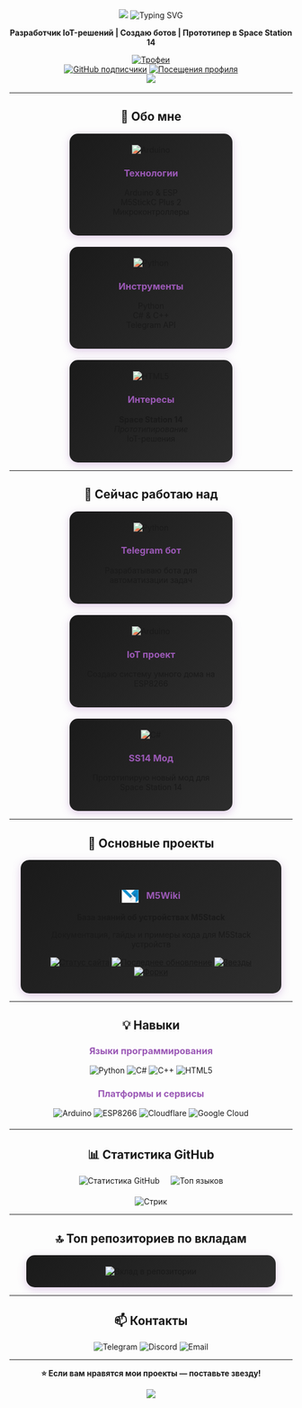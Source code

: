 <div align="center">
  
<!-- Анимированный баннер с градиентом -->
<img src="https://capsule-render.vercel.app/api?type=waving&color=0:9B59B6,50:8E44AD,100:3498DB&height=200&section=header&text=Fynex&fontSize=70&animation=twinkling&fontColor=fff&fontAlignY=35" />

<!-- Анимированный заголовок с иконками -->
<img src="https://readme-typing-svg.herokuapp.com?font=Fira+Code&size=35&pause=1000&color=9B59B6&center=true&vCenter=true&width=600&lines=Привет!+Я+Fynex;Разработчик+IoT-решений;Создаю+ботов;🛠+Прототипер+SS14" alt="Typing SVG" />

**Разработчик IoT-решений | Создаю ботов | Прототипер в Space Station 14**

<!-- Достижения (трофеи) -->
<div>
  <a href="https://github.com/Fynex-x"><img src="https://github-profile-trophy.vercel.app/?username=Fynex-x&row=1&column=3&theme=darkhub&no-frame=true&margin-w=15" alt="Трофеи" /></a>
</div>

<!-- Подписчики и просмотры -->
<div>
  <a href="https://github.com/Fynex-x"><img src="https://img.shields.io/github/followers/Fynex-x?style=social&logo=github&label=Follow&color=9B59B6" alt="GitHub подписчики" /></a>
  <a href="https://github.com/Fynex-x"><img src="https://komarev.com/ghpvc/?username=Fynex-x&style=flat-square&logo=github&label=Profile%20views&color=9B59B6" alt="Посещения профиля" /></a>
</div>

<!-- Анимированный разделитель -->
<img src="https://raw.githubusercontent.com/Trilokia/Trilokia/379277808c61ef204768a61bbc5d25bc7798ccf1/bottom_header.svg" />

</div>

---

<!-- Раздел "Обо мне" с карточками и анимацией -->
<div align="center">
  
## 🚀 Обо мне

<div style="display: flex; flex-wrap: wrap; justify-content: center; gap: 20px;">
  <!-- Карточка 1 -->
  <div style="background: linear-gradient(135deg, #1a1a1a, #2d2d2d); border-radius: 15px; padding: 20px; width: 250px; box-shadow: 0 4px 15px rgba(155,89,182,0.3); transition: transform 0.3s, box-shadow 0.3s;" onmouseover="this.style.transform='translateY(-10px)'; this.style.boxShadow='0 8px 25px rgba(155,89,182,0.5)'" onmouseout="this.style.transform='translateY(0)'; this.style.boxShadow='0 4px 15px rgba(155,89,182,0.3)'">
    <div style="text-align: center;">
      <img src="https://cdn.jsdelivr.net/gh/devicons/devicon/icons/arduino/arduino-original.svg" width="60" alt="Arduino" style="filter: hue-rotate(270deg);" />
      <h3 style="color: #9B59B6;">Технологии</h3>
      <p>Arduino & ESP<br>M5StickC Plus 2<br>Микроконтроллеры</p>
    </div>
  </div>
  
  <!-- Карточка 2 -->
  <div style="background: linear-gradient(135deg, #1a1a1a, #2d2d2d); border-radius: 15px; padding: 20px; width: 250px; box-shadow: 0 4px 15px rgba(155,89,182,0.3); transition: transform 0.3s, box-shadow 0.3s;" onmouseover="this.style.transform='translateY(-10px)'; this.style.boxShadow='0 8px 25px rgba(155,89,182,0.5)'" onmouseout="this.style.transform='translateY(0)'; this.style.boxShadow='0 4px 15px rgba(155,89,182,0.3)'">
    <div style="text-align: center;">
      <img src="https://cdn.jsdelivr.net/gh/devicons/devicon/icons/python/python-original.svg" width="60" alt="Python" style="filter: hue-rotate(270deg);" />
      <h3 style="color: #9B59B6;">Инструменты</h3>
      <p>Python<br>C# & C++<br>Telegram API</p>
    </div>
  </div>
  
  <!-- Карточка 3 -->
  <div style="background: linear-gradient(135deg, #1a1a1a, #2d2d2d); border-radius: 15px; padding: 20px; width: 250px; box-shadow: 0 4px 15px rgba(155,89,182,0.3); transition: transform 0.3s, box-shadow 0.3s;" onmouseover="this.style.transform='translateY(-10px)'; this.style.boxShadow='0 8px 25px rgba(155,89,182,0.5)'" onmouseout="this.style.transform='translateY(0)'; this.style.boxShadow='0 4px 15px rgba(155,89,182,0.3)'">
    <div style="text-align: center;">
      <img src="https://cdn.jsdelivr.net/gh/devicons/devicon/icons/html5/html5-original.svg" width="60" alt="HTML5" style="filter: hue-rotate(270deg);" />
      <h3 style="color: #9B59B6;">Интересы</h3>
      <p><strong>Space Station 14</strong><br><em>Прототипирование</em><br>IoT-решения</p>
    </div>
  </div>
</div>

</div>

---

<!-- Новый раздел "Сейчас работаю над" -->
<div align="center">

## 🔄 Сейчас работаю над

<div style="display: flex; flex-wrap: wrap; justify-content: center; gap: 20px;">
  <!-- Карточка 1 -->
  <div style="background: linear-gradient(135deg, #1a1a1a, #2d2d2d); border-radius: 15px; padding: 20px; width: 250px; box-shadow: 0 4px 15px rgba(155,89,182,0.3); transition: transform 0.3s, box-shadow 0.3s;" onmouseover="this.style.transform='translateY(-10px)'; this.style.boxShadow='0 8px 25px rgba(155,89,182,0.5)'" onmouseout="this.style.transform='translateY(0)'; this.style.boxShadow='0 4px 15px rgba(155,89,182,0.3)'">
    <div style="text-align: center;">
      <img src="https://cdn.jsdelivr.net/gh/devicons/devicon/icons/python/python-original.svg" width="60" alt="Python" style="filter: hue-rotate(270deg);" />
      <h3 style="color: #9B59B6;">Telegram бот</h3>
      <p>Разрабатываю бота для автоматизации задач</p>
    </div>
  </div>
  
  <!-- Карточка 2 -->
  <div style="background: linear-gradient(135deg, #1a1a1a, #2d2d2d); border-radius: 15px; padding: 20px; width: 250px; box-shadow: 0 4px 15px rgba(155,89,182,0.3); transition: transform 0.3s, box-shadow 0.3s;" onmouseover="this.style.transform='translateY(-10px)'; this.style.boxShadow='0 8px 25px rgba(155,89,182,0.5)'" onmouseout="this.style.transform='translateY(0)'; this.style.boxShadow='0 4px 15px rgba(155,89,182,0.3)'">
    <div style="text-align: center;">
      <img src="https://cdn.jsdelivr.net/gh/devicons/devicon/icons/arduino/arduino-original.svg" width="60" alt="Arduino" style="filter: hue-rotate(270deg);" />
      <h3 style="color: #9B59B6;">IoT проект</h3>
      <p>Создаю систему умного дома на ESP8266</p>
    </div>
  </div>
  
  <!-- Карточка 3 -->
  <div style="background: linear-gradient(135deg, #1a1a1a, #2d2d2d); border-radius: 15px; padding: 20px; width: 250px; box-shadow: 0 4px 15px rgba(155,89,182,0.3); transition: transform 0.3s, box-shadow 0.3s;" onmouseover="this.style.transform='translateY(-10px)'; this.style.boxShadow='0 8px 25px rgba(155,89,182,0.5)'" onmouseout="this.style.transform='translateY(0)'; this.style.boxShadow='0 4px 15px rgba(155,89,182,0.3)'">
    <div style="text-align: center;">
      <img src="https://cdn.jsdelivr.net/gh/devicons/devicon/icons/csharp/csharp-original.svg" width="60" alt="C#" style="filter: hue-rotate(270deg);" />
      <h3 style="color: #9B59B6;">SS14 Мод</h3>
      <p>Прототипирую новый мод для Space Station 14</p>
    </div>
  </div>
</div>

</div>

---

<!-- Проекты с улучшенным дизайном -->
<div align="center">

## 🌟 Основные проекты

<div style="background: linear-gradient(135deg, #1a1a1a, #2d2d2d); border-radius: 15px; padding: 30px; width: 80%; box-shadow: 0 4px 15px rgba(155,89,182,0.3); transition: transform 0.3s, box-shadow 0.3s;" onmouseover="this.style.transform='translateY(-5px)'; this.style.boxShadow='0 8px 25px rgba(155,89,182,0.5)'" onmouseout="this.style.transform='translateY(0)'; this.style.boxShadow='0 4px 15px rgba(155,89,182,0.3)'">
  <h3 style="color: #9B59B6;">
    <a href="https://www.m5wiki.tech/" style="text-decoration: none; color: inherit;">
      <img src="https://raw.githubusercontent.com/M5wiki/M5wikicode/main/image/m5wiki.png" width="30" alt="M5Wiki Logo" style="vertical-align: middle; margin-right: 10px;" />
      M5Wiki
    </a>
  </h3>
  <p><strong>База знаний об устройствах M5Stack</strong></p>
  <p>Документация, гайды и примеры кода для M5Stack устройств</p>
  <div style="margin-top: 15px;">
    <a href="https://www.m5wiki.tech/"><img src="https://img.shields.io/website?down_color=red&down_message=offline&style=for-the-badge&up_color=green&up_message=online&url=https%3A%2F%2Fwww.m5wiki.tech" alt="Статус сайта" /></a>
    <a href="https://github.com/M5wiki/M5Wikicode"><img src="https://img.shields.io/github/last-commit/M5wiki/M5Wikicode?style=for-the-badge" alt="Последнее обновление" /></a>
    <a href="https://github.com/M5wiki/M5Wikicode"><img src="https://img.shields.io/github/stars/M5wiki/M5Wikicode?style=for-the-badge" alt="Звезды" /></a>
    <a href="https://github.com/M5wiki/M5Wikicode"><img src="https://img.shields.io/github/forks/M5wiki/M5Wikicode?style=for-the-badge" alt="Форки" /></a>
  </div>
</div>

</div>

---

<!-- Навыки с градиентными бейджами и анимацией -->
<div align="center">

## 💡 Навыки

<div style="margin: 20px 0;">
  <h3 style="color: #9B59B6;">Языки программирования</h3>
  <div>
    <img src="https://img.shields.io/badge/Python-3776AB?style=for-the-badge&logo=python&logoColor=white" alt="Python" />
    <img src="https://img.shields.io/badge/C%23-239120?style=for-the-badge&logo=c-sharp&logoColor=white" alt="C#" />
    <img src="https://img.shields.io/badge/C%2B%2B-00599C?style=for-the-badge&logo=c%2B%2B&logoColor=white" alt="C++" />
    <img src="https://img.shields.io/badge/HTML5-E34F26?style=for-the-badge&logo=html5&logoColor=white" alt="HTML5" />
  </div>
</div>

<div style="margin: 20px 0;">
  <h3 style="color: #9B59B6;">Платформы и сервисы</h3>
  <div>
    <img src="https://img.shields.io/badge/Arduino-00979D?style=for-the-badge&logo=Arduino&logoColor=white" alt="Arduino" />
    <img src="https://img.shields.io/badge/ESP8266-E7352C?style=for-the-badge&logo=ESP8266&logoColor=white" alt="ESP8266" />
    <img src="https://img.shields.io/badge/Cloudflare-F38020?style=for-the-badge&logo=Cloudflare&logoColor=white" alt="Cloudflare" />
    <img src="https://img.shields.io/badge/Google_Cloud-4285F4?style=for-the-badge&logo=google-cloud&logoColor=white" alt="Google Cloud" />
  </div>
</div>

</div>

---

<!-- Статистика GitHub с улучшенным дизайном -->
<div align="center">

## 📊 Статистика GitHub

<div style="display: flex; flex-wrap: wrap; justify-content: center; gap: 20px;">
  <div>
    <img src="https://github-readme-stats.vercel.app/api?username=Fynex-x&theme=dark&hide_border=false&include_all_commits=false&count_private=false" alt="Статистика GitHub" />
  </div>
  <div>
    <img src="https://github-readme-stats.vercel.app/api/top-langs/?username=Fynex-x&theme=dark&hide_border=false&include_all_commits=false&count_private=false&layout=compact" alt="Топ языков" />
  </div>
</div>

<div style="margin-top: 20px;">
  <img src="https://streak-stats.demolab.com/?user=Fynex-x&theme=dark&hide_border=false" alt="Стрик" />
</div>

</div>

---

<!-- Вклад в репозитории с улучшенным дизайном -->
<div align="center">

## 🔝 Топ репозиториев по вкладам

<div style="background: linear-gradient(135deg, #1a1a1a, #2d2d2d); border-radius: 15px; padding: 20px; width: 80%; box-shadow: 0 4px 15px rgba(155,89,182,0.3);">
  <img src="https://github-contributor-stats.vercel.app/api?username=Fynex-x&limit=5&theme=dark&combine_all_yearly_contributions=true" alt="Вклад в репозитории" />
</div>

</div>

---

<!-- Контакты с анимированными бейджами -->
<div align="center">

## 📫 Контакты

<div>
  <a href="https://t.me/kirillturi" style="text-decoration: none;">
    <img src="https://img.shields.io/badge/Telegram-2CA5E0?style=for-the-badge&logo=telegram&logoColor=white" alt="Telegram" style="transition: transform 0.3s, box-shadow 0.3s;" onmouseover="this.style.transform='translateY(-5px)'; this.style.boxShadow='0 8px 25px rgba(44, 162, 224, 0.5)'" onmouseout="this.style.transform='translateY(0)'; this.style.boxShadow='none'" />
  </a>
  <a href="https://discord.com/users/Fynex-xx" style="text-decoration: none;">
    <img src="https://img.shields.io/badge/Discord-7289DA?style=for-the-badge&logo=discord&logoColor=white" alt="Discord" style="transition: transform 0.3s, box-shadow 0.3s;" onmouseover="this.style.transform='translateY(-5px)'; this.style.boxShadow='0 8px 25px rgba(114, 137, 218, 0.5)'" onmouseout="this.style.transform='translateY(0)'; this.style.boxShadow='none'" />
  </a>
  <a href="mailto:kirill.turi@example.com" style="text-decoration: none;">
    <img src="https://img.shields.io/badge/Email-D14836?style=for-the-badge&logo=gmail&logoColor=white" alt="Email" style="transition: transform 0.3s, box-shadow 0.3s;" onmouseover="this.style.transform='translateY(-5px)'; this.style.boxShadow='0 8px 25px rgba(209, 72, 54, 0.5)'" onmouseout="this.style.transform='translateY(0)'; this.style.boxShadow='none'" />
  </a>
</div>

</div>

---

<!-- Футер с призывом к действию -->
<div align="center">

**⭐ Если вам нравятся мои проекты — поставьте звезду!**

<!-- Анимированный футер -->
<img src="https://capsule-render.vercel.app/api?type=waving&color=0:9B59B6,50:8E44AD,100:3498DB&height=100&section=footer" />

</div>
